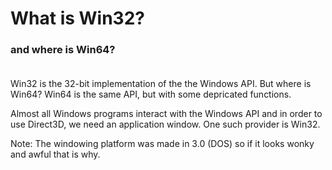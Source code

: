 # What is Win32?
### and where is Win64? <br><br>

Win32 is the 32-bit implementation of the the Windows API. But where is Win64? Win64 is the same API, but with some depricated functions.

Almost all Windows programs interact with the Windows API and in order to use Direct3D, we need an application window. One such provider is Win32.

Note: The windowing platform was made in 3.0 (DOS) so if it looks wonky and awful that is why.

